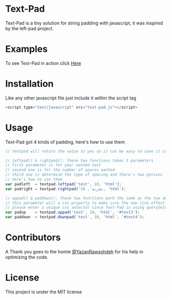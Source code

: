 # Text-Pad
Text-Pad is a tiny solution for string padding with javascript, it was inspired by the left-pad project.

# Examples
To see Text-Pad in action click [Here](http://khaledelansari.com/textpad/)

# Installation
Like any other javascript file just include it within the script tag
```javascript
<script type="text/javascript" src="text-pad.js"></script>
```

# Usage
Text-Pad got 4 kinds of padding, here's how to use them
```javascript
// textpad will return the value to you so it can be easy to save it in a variable

// leftpad() & rightpad(): these two functions takes 3 parameters
// first parameter is for your wanted text
// second one is for the number of spaces wanted
// third one is determine the type of spacing and there's two options 'html' & 'console'
// here's how to use them
var padleft  = textpad.leftpad('test', 10, 'html');
var padright = textpad.rightpad('تجربة', 10, 'html');

// uppad() & paddown(): these two functions work the same as the two above but with a forth parameter for the html tag
// this parameter will a css property to make sure the new line effect works
// please enter a unique css selector since Text-Pad is using querySelector
var padup    = textpad.uppad('test', 10, 'html', '#test3');
var paddown  = textpad.downpad('test', 10, 'html', '#test4');
```

# Contributors
A Thank you goes to the homie [@YazanRawashdeh](https://github.com/yazanrawashdeh) for his help in optimizing the code.

# License
This project is under the MIT license

